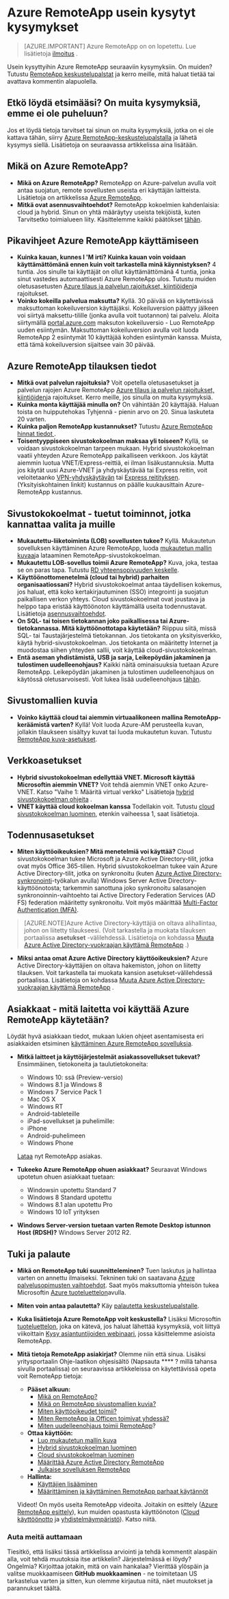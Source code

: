 <properties 
    pageTitle="Azure RemoteApp usein kysytyt kysymykset | Microsoft Azure" 
    description="Lue vastauksia usein kysyttyjä kysymyksiä Azure RemoteApp." 
    services="remoteapp" 
    documentationCenter="" 
    authors="lizap" 
    manager="swadhwa" 
    editor=""/>

<tags 
    ms.service="remoteapp" 
    ms.workload="compute" 
    ms.tgt_pltfrm="na" 
    ms.devlang="na" 
    ms.topic="get-started-article" 
    ms.date="08/15/2016" 
    ms.author="elizapo"/>

# <a name="azure-remoteapp-faq"></a>Azure RemoteApp usein kysytyt kysymykset

> [AZURE.IMPORTANT]
> Azure RemoteApp on on lopetettu. Lue lisätietoja [ilmoitus](https://go.microsoft.com/fwlink/?linkid=821148) .

Usein kysyttyihin Azure RemoteApp seuraaviin kysymyksiin. On muiden? Tutustu [RemoteApp keskustelupalstat](https://social.msdn.microsoft.com/Forums/azure/home?forum=AzureRemoteApp) ja kerro meille, mitä haluat tietää tai avattava kommentin alapuolella.

## <a name="cant-find-what-youre-looking-for-have-a-question-we-didnt-answer"></a>Etkö löydä etsimääsi? On muita kysymyksiä, emme ei ole puheluun?
Jos et löydä tietoja tarvitset tai sinun on muita kysymyksiä, jotka on ei ole kattava tähän, siirry [Azure RemoteApp-keskustelupalstalla](http://aka.ms/araforum) ja lähetä kysymys siellä. Lisätietoja on seuraavassa artikkelissa aina lisätään.

## <a name="what-is-azure-remoteapp"></a>Mikä on Azure RemoteApp? ##


- **Mikä on Azure RemoteApp?** RemoteApp on Azure-palvelun avulla voit antaa suojatun, remote sovellusten useista eri käyttäjän laitteista. Lisätietoja on artikkelissa [Azure RemoteApp](remoteapp-whatis.md).
- **Mitkä ovat asennusvaihtoehdot?** RemoteApp kokoelmien kahdenlaisia: cloud ja hybrid. Sinun on yhtä määräytyy useista tekijöistä, kuten Tarvitsetko toimialueen liity. Käsittelemme kaikki päätökset [tähän](remoteapp-collections.md).

## <a name="quick-tips-on-using-azure-remoteapp"></a>Pikavihjeet Azure RemoteApp käyttämiseen ##
- **Kuinka kauan, kunnes I 'M irti? Kuinka kauan voin voidaan käyttämättömänä ennen kuin voit tarkastella minä käynnistyksen?** 4 tuntia. Jos sinulle tai käyttäjät on ollut käyttämättömänä 4 tuntia, jonka sinut vastedes automaattisesti Azure RemoteApp ulos. Tutustu muiden oletusasetusten [Azure tilaus ja palvelun rajoitukset, kiintiöiden](../azure-subscription-service-limits.md)ja rajoitukset.
- **Voinko kokeilla palvelua maksutta?** Kyllä. 30 päivää on käytettävissä maksuttoman kokeiluversion käyttäjäksi. Kokeiluversion päättyy jälkeen voi siirtyä maksettu-tilille (jonka avulla voit tuotannon) tai palvelu. Aloita siirtymällä [portal.azure.com](http://portal.azure.com) maksuton kokeiluversio - Luo RemoteApp uuden esiintymän. Maksuttoman kokeiluversion avulla voit luoda RemoteApp 2 esiintymät 10 käyttäjää kohden esiintymän kanssa. Muista, että tämä kokeiluversion sijaitsee vain 30 päivää.
## <a name="azure-remoteapp-subscription-details"></a>Azure RemoteApp tilauksen tiedot ##

- **Mitkä ovat palvelun rajoituksia?** Voit opetella oletusasetukset ja palvelun rajojen Azure RemoteApp [Azure tilaus ja palvelun rajoitukset, kiintiöiden](../azure-subscription-service-limits.md)ja rajoitukset. Kerro meille, jos sinulla on muita kysymyksiä.
- **Kuinka monta käyttäjää minulla on?** On vähintään 20 käyttäjää. Haluan toista on huipputehokas Tyhjennä - pienin arvo on 20. Sinua laskuteta 20 varten. 
- **Kuinka paljon RemoteApp kustannukset?** Tutustu [Azure RemoteApp hinnat tiedot ](https://azure.microsoft.com/pricing/details/remoteapp/).
- **Toisentyyppiseen sivustokokoelman maksaa yli toiseen?** Kyllä, se voidaan sivustokokoelman tarpeen mukaan. Hybrid sivustokokoelman vaatii yhteyden Azure RemoteApp paikalliseen verkkoon. Jos käytät aiemmin luotua VNET/Express-reittiä, ei ilman lisäkustannuksia. Mutta jos käytät uusi Azure-VNET ja yhdyskäytävää tai Express reitin, voit veloitetaanko [VPN-yhdyskäytävän](https://azure.microsoft.com/pricing/details/vpn-gateway) tai [Express reitityksen](https://azure.microsoft.com/pricing/details/expressroute/). (Yksityiskohtainen linkit) kustannus on päälle kuukausittain Azure-RemoteApp kustannus.

## <a name="collections---whats-supported-which-should-you-use-and-others"></a>Sivustokokoelmat - tuetut toiminnot, jotka kannattaa valita ja muille
- **Mukautettu-liiketoiminta (LOB) sovellusten tukee?** Kyllä. Mukautetun sovelluksen käyttäminen Azure RemoteApp, luoda [mukautetun mallin kuvaa](remoteapp-create-custom-image.md)ja lataaminen RemoteApp-sivustokokoelman.
- **Mukautettu LOB-sovellus toimii Azure RemoteApp?** Kuva, joka, testaa se on paras tapa. Tutustu [RD yhteensopivuuden keskelle](http://www.rdcompatibility.com/compatibility/default.aspx).
- **Käyttöönottomenetelmä (cloud tai hybrid) parhaiten organisaatiossani?** Hybrid sivustokokoelmat antaa täydellisen kokemus, jos haluat, että koko kertakirjautuminen (SSO) integrointi ja suojatun paikallisen verkon yhteys. Cloud sivustokokoelmat ovat joustava ja helppo tapa eristää käyttöönoton käyttämällä useita todennustavat. Lisätietoja [asennusvaihtoehdot](remoteapp-whatis.md).
- **On SQL- tai toisen tietokannan joko paikallisessa tai Azure-tietokannassa. Mitä käyttöönottotapa käytetään?** Riippuu siitä, missä SQL- tai Taustajärjestelmä tietokannan. Jos tietokanta on yksityisverkko, käytä hybrid-sivustokokoelman. Jos tietokanta on määritetty Internet ja muodostaa siihen yhteyden sallii, voit käyttää cloud-sivustokokoelman.
- **Entä aseman yhdistämistä, USB ja sarja, Leikepöydän jakaminen ja tulostimen uudelleenohjaus?** Kaikki näitä ominaisuuksia tuetaan Azure RemoteApp. Leikepöydän jakaminen ja tulostimen uudelleenohjaus on käytössä oletusarvoisesti. Voit lukea lisää uudelleenohjaus [tähän](remoteapp-redirection.md). 


## <a name="template-images"></a>Sivustomallien kuvia
- **Voinko käyttää cloud tai aiemmin virtuaalikoneen mallina RemoteApp-keräämistä varten?** Kyllä! Voit luoda Azure-AM perusteella kuvan, jollakin tilaukseen sisältyy kuvat tai luoda mukautetun kuvan. Tutustu [RemoteApp kuva-asetukset](remoteapp-imageoptions.md).


## <a name="network-options"></a>Verkkoasetukset
- **Hybrid sivustokokoelman edellyttää VNET. Microsoft käyttää Microsoftin aiemmin VNET?** Voit tehdä aiemmin VNET onko Azure-VNET. Katso "Vaihe 1: Määritä virtual verkko" Lisätietoja [hybrid sivustokokoelman ohjeita](remoteapp-create-hybrid-deployment.md) .
- **VNET käyttää cloud kokoelman kanssa** Todellakin voit. Tutustu [cloud sivustokokoelman luominen](remoteapp-create-cloud-deployment.md), etenkin vaiheessa 1, saat lisätietoja.

## <a name="authentication-options"></a>Todennusasetukset



- **Miten käyttöoikeuksien? Mitä menetelmiä voi käyttää?** Cloud sivustokokoelman tukee Microsoft ja Azure Active Directory-tilit, jotka ovat myös Office 365-tilien. Hybrid sivustokokoelman tukee vain Azure Active Directory-tilit, jotka on synkronoitu (kuten [Azure Active Directory-synkronointi](http://blogs.technet.com/b/ad/archive/2014/09/16/azure-active-directory-sync-is-now-ga.aspx)-työkalun avulla) Windows Server Active Directory-käyttöönotosta; tarkemmin sanottuna joko synkronoitu salasanojen synkronoinnin-vaihtoehto tai Active Directory Federation Services (AD FS) federation määritetty synkronoitu. Voit myös määrittää [Multi-Factor Authentication (MFA)](https://azure.microsoft.com/services/multi-factor-authentication/).

>[AZURE.NOTE]Azure Active Directory-käyttäjiä on oltava alihallintaa, johon on liitetty tilaukseesi. (Voit tarkastella ja muokata tilauksen portaalissa **asetukset** -välilehdessä. Lisätietoja on kohdassa [Muuta Azure Active Directory-vuokraajan käyttämä RemoteApp](remoteapp-changetenant.md) .)

- **Miksi antaa omat Azure Active Directory käyttöoikeuksien?** Azure Active Directory-käyttäjien on oltava hakemiston, johon on liitetty tilauksen. Voit tarkastella tai muokata kansion asetukset-välilehdessä portaalissa. Lisätietoja on kohdassa [Muuta Azure Active Directory-vuokraajan käyttämä RemoteApp](remoteapp-changetenant.md) .

## <a name="clients---what-device-can-i-use-to-access-azure-remoteapp"></a>Asiakkaat - mitä laitetta voi käyttää Azure RemoteApp käytetään?
Löydät hyvä asiakkaan tiedot, mukaan lukien ohjeet asentamisesta eri asiakkaiden etsiminen [käyttäminen Azure RemoteApp sovelluksia](remoteapp-clients.md).

- **Mitkä laitteet ja käyttöjärjestelmät asiakassovellukset tukevat?**
Ensimmäinen, tietokoneita ja taulutietokoneita: 
    - Windows 10: ssä (Preview-versio)
    - Windows 8.1 ja Windows 8
    - Windows 7 Service Pack 1
    - Mac OS X
    - Windows RT
    - Android-tableteille
    - iPad-sovellukset ja puhelimille:
    - iPhone
    - Android-puhelimeen
    - Windows Phone
 
    [Lataa](https://www.remoteapp.windowsazure.com/ClientDownload/AllClients.aspx) nyt RemoteApp asiakas.
- **Tukeeko Azure RemoteApp ohuen asiakkaat?** Seuraavat Windows upotetun ohuen asiakkaat tuetaan:
    - Windowsin upotettu Standard 7
    - Windows 8 Standard upotettu
    - Windows 8.1 alan upotettu Pro
    - Windows 10 IoT yrityksen

- **Windows Server-version tuetaan varten Remote Desktop istunnon Host (RDSH)?** Windows Server 2012 R2.

## <a name="support-and-feedback"></a>Tuki ja palaute


- **Mikä on RemoteApp tuki suunnitteleminen?** Tuen laskutus ja hallintaa varten on annettu ilmaiseksi. Tekninen tuki on saatavana [Azure palvelusopimusten vaihtoehdot](https://azure.microsoft.com/support/plans/). Saat myös maksuttomia yhteisön tukea Microsoftin [Azure tuoteluettelon](http://social.msdn.microsoft.com/Forums/windowsazure/home?forum=AzureRemoteApp)avulla. 
- **Miten voin antaa palautetta?** Käy [palautetta keskustelupalstalle](https://feedback.azure.com/forums/247748-azure-remoteapp/).
- **Kuka lisätietoja Azure RemoteApp voit keskustella?** Lisäksi Microsoftin [tuoteluettelon](http://social.msdn.microsoft.com/Forums/windowsazure/home?forum=AzureRemoteApp), joka on kätevä, jos haluat lähettää kysymyksiä, voit liittyä viikoittain [Kysy asiantuntijoiden webinaari](https://azureinfo.microsoft.com/US-Azure-WBNR-FY15-11Nov-AzureRemoteAppAskTheExperts-Registration-Page.html), jossa käsittelemme asioista RemoteApp.
- **Mitä tietoja RemoteApp asiakirjat?** Olemme niin että sinua. Lisäksi yritysportaalin Ohje-laatikon ohjesisältö (Napsauta **** ? millä tahansa sivulla portaalissa) on seuraavissa artikkeleissa on käytettävissä opeta voit RemoteApp tietoja:
    - **Pääset alkuun:**
        - [Mikä on RemoteApp?](remoteapp-whatis.md)
        - [Mikä on RemoteApp sivustomallien kuvia?](remoteapp-images.md)
        - [Miten käyttöoikeudet toimii?](remoteapp-licensing.md)
        - [Miten RemoteApp ja Officen toimivat yhdessä?](remoteapp-o365.md)
        - [Miten uudelleenohjaus toimii RemoteApp](remoteapp-redirection.md)?
    - **Ottaa käyttöön:**
        - [Luo mukautetun mallin kuva](remoteapp-create-custom-image.md)
        - [Hybrid sivustokokoelman luominen](remoteapp-create-hybrid-deployment.md)
        - [Cloud sivustokokoelman luominen](remoteapp-create-cloud-deployment.md)
        - [Määrittää Azure Active Directory RemoteApp](remoteapp-ad.md)
        - [Julkaise sovelluksen RemoteApp](remoteapp-publish.md)
    - **Hallinta:**
        - [Käyttäjien lisääminen](remoteapp-user.md)
        - [Määrittäminen ja käyttäminen RemoteApp parhaat käytännöt](remoteapp-bestpractices.md)  

    Videot! On myös useita RemoteApp videoita. Joitakin on esittely ([Azure RemoteApp esittely](https://azure.microsoft.com/documentation/videos/cloud-cover-ep-150-azure-remote-app-with-thomas-willingham-and-nihar-namjoshi/)), kun muiden opastusta käyttöönoton ([Cloud käyttöönotto](https://www.youtube.com/watch?v=3NAv2iwZtGc&feature=youtu.be) ja [yhdistelmäympäristö](https://www.youtube.com/watch?v=GCIMxPUvg0c&feature=youtu.be)). Katso niitä.

 
### <a name="help-us-help-you"></a>Auta meitä auttamaan 
Tiesitkö, että lisäksi tässä artikkelissa arviointi ja tehdä kommentit alaspäin alla, voit tehdä muutoksia itse artikkelin? Järjestelmässä ei löydy? Ongelmia? Kirjoittaa jotakin, mitä on vain hankalaa? Vierittää ylöspäin ja valitse muokkaamiseen **GitHub muokkaaminen** - ne toimitetaan US tarkastelua varten ja sitten, kun olemme kirjautua niitä, näet muutokset ja parannukset täältä.
